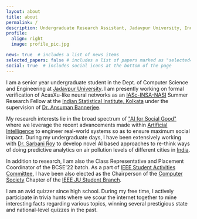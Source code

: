 ```yaml
---
layout: about
title: about
permalink: /
description: Undergraduate Research Assistant, Jadavpur University, India
profile:
  align: right
  image: profile_pic.jpg

news: true  # includes a list of news items
selected_papers: false # includes a list of papers marked as "selected={true}"
social: true  # includes social icons at the bottom of the page
---
```


I am a senior year undergraduate student in the Dept. of Computer Science and Engineering at [Jadavpur University](http://www.jaduniv.edu.in). I am presently working on formal verification of AcasXu-like neural networks as an [IASc-INSA-NASI](https://www.ias.ac.in/) Summer Research Fellow at the [Indian Statistical Institute, Kolkata](https://www.isical.ac.in/) under the supervision of [Dr. Ansuman Bannerjee](https://scholar.google.co.in/citations?hl=en&user=rGFo1TQAAAAJ&view_op=list_works&sortby=pubdate).

<!-- As a [MITACS Globalink Research Intern](https://www.mitacs.ca/en/programs/globalink/globalink-research-internship), I am also remotely working as a part of [Ubiquitous Health Technology Lab](https://uwaterloo.ca/ubiquitous-health-technology-lab/) at the [University of Wateloo](https://uwaterloo.ca/) along with [UNICEF Mongolia](https://www.unicef.org/mongolia/) to develop a rich data ecosystem capable of mining and hosting air quality data from consumer-level air quality monitors installed in [Ulaanbaatar, Mongolia](https://en.wikipedia.org/wiki/Ulaanbaatar). -->

My research interests lie in the broad spectrum of ["AI for Social Good"](https://ai.google/social-good/) where we leverage the recent advancements made within [Artificial Intelligence](https://en.wikipedia.org/wiki/Artificial_intelligence) to engineer real-world systems so as to ensure maximum social impact. During my undergraduate days, I have been extensively working with [Dr. Sarbani Roy](https://scholar.google.com/citations?hl=en&user=vembv2sAAAAJ&view_op=list_works&sortby=pubdate) to develop novel AI based approaches to re-think ways of doing predictive analytics on air pollution levels of different cities in [India](https://en.wikipedia.org/wiki/India).

In addition to research, I am also the Class Representative and Placement Coordinator of the BCSE'22 batch. As a part of [IEEE Student Activities Committee](https://students.ieee.org/), I have been also elected as the Chairperson of the [Computer Society](https://www.computer.org/) Chapter of the [IEEE JU Student Branch](https://ieee-jaduniv.in/).

I am an avid quizzer since high school. During my free time, I actively participate in trivia hunts where we scour the internet together to mine interesting facts regarding various topics, winning several prestigious state and national-level quizzes in the past.